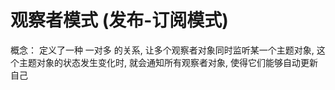 # 观察者模式 (发布-订阅模式)
概念：
  定义了一种 一对多 的关系, 让多个观察者对象同时监听某一个主题对象, 这个主题对象的状态发生变化时, 就会通知所有观察者对象, 使得它们能够自动更新自己